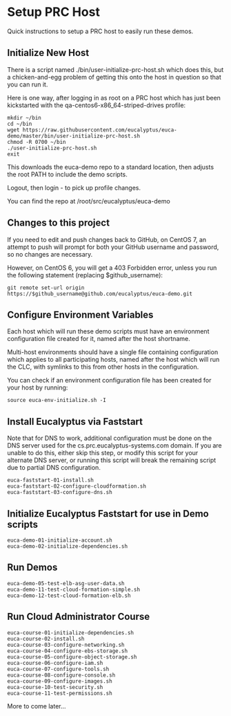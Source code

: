 Setup PRC Host
==============

Quick instructions to setup a PRC host to easily run these demos.

Initialize New Host
-------------------
There is a script named ./bin/user-initialize-prc-host.sh which does this, but a
chicken-and-egg problem of getting this onto the host in question so that you
can run it.

Here is one way, after logging in as root on a PRC host which has just been
kickstarted with the qa-centos6-x86_64-striped-drives profile:

    mkdir ~/bin
    cd ~/bin
    wget https://raw.githubusercontent.com/eucalyptus/euca-demo/master/bin/user-initialize-prc-host.sh
    chmod -R 0700 ~/bin
    ./user-initialize-prc-host.sh
    exit
    
This downloads the euca-demo repo to a standard location, then adjusts the root PATH
to include the demo scripts.

Logout, then login - to pick up profile changes.

You can find the repo at /root/src/eucalyptus/euca-demo

Changes to this project
-----------------------
If you need to edit and push changes back to GitHub, on CentOS 7, an attempt to push
will prompt for both your GitHub username and password, so no changes are necessary.

However, on CentOS 6, you will get a 403 Forbidden error, unless you run the following
statement (replacing $github_username):

    git remote set-url origin https://$github_username@github.com/eucalyptus/euca-demo.git

Configure Environment Variables
-------------------------------
Each host which will run these demo scripts must have an environment configuration
file created for it, named after the host shortname.

Multi-host environments should have a single file containing configuration which
applies to all participating hosts, named after the host which will run the CLC,
with symlinks to this from other hosts in the configuration.

You can check if an environment configuration file has been created for your
host by running:

    source euca-env-initialize.sh -I

Install Eucalyptus via Faststart
--------------------------------
Note that for DNS to work, additional configuration must be done on the DNS server
used for the cs.prc.eucalyptus-systems.com domain. If you are unable to do this,
either skip this step, or modify this script for your alternate DNS server, or running
this script will break the remaining script due to partial DNS configuration.

    euca-faststart-01-install.sh
    euca-faststart-02-configure-cloudformation.sh
    euca-faststart-03-configure-dns.sh

Initialize Eucalyptus Faststart for use in Demo scripts
-------------------------------------------------------

    euca-demo-01-initialize-account.sh
    euca-demo-02-initialize-dependencies.sh

Run Demos
---------

    euca-demo-05-test-elb-asg-user-data.sh
    euca-demo-11-test-cloud-formation-simple.sh
    euca-demo-12-test-cloud-formation-elb.sh

Run Cloud Administrator Course
------------------------------
    euca-course-01-initialize-dependencies.sh
    euca-course-02-install.sh
    euca-course-03-configure-networking.sh
    euca-course-04-configure-ebs-storage.sh
    euca-course-05-configure-object-storage.sh
    euca-course-06-configure-iam.sh
    euca-course-07-configure-tools.sh
    euca-course-08-configure-console.sh
    euca-course-09-configure-images.sh
    euca-course-10-test-security.sh
    euca-course-11-test-permissions.sh

More to come later...

